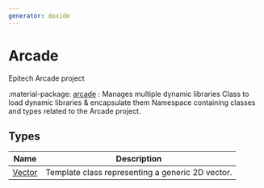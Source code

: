 ```yaml
---
generator: doxide
---
```



# Arcade

Epitech Arcade project

:material-package: [arcade](arcade/index.md)
:    Manages multiple dynamic libraries Class to load dynamic libraries & encapsulate them Namespace containing classes and types related to the Arcade project.

## Types

| Name | Description |
| ---- | ----------- |
| [Vector](Vector.md) |  Template class representing a generic 2D vector. |

